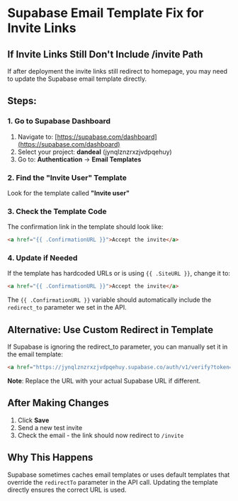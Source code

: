 # Supabase Email Template Fix for Invite Links

## If Invite Links Still Don't Include /invite Path

If after deployment the invite links still redirect to homepage, you may need to update the Supabase email template directly.

## Steps:

### 1. Go to Supabase Dashboard
1. Navigate to: [https://supabase.com/dashboard](https://supabase.com/dashboard)
2. Select your project: **dandeal** (jynqlznzrxzjvdpqehuy)
3. Go to: **Authentication** → **Email Templates**

### 2. Find the "Invite User" Template
Look for the template called **"Invite user"**

### 3. Check the Template Code
The confirmation link in the template should look like:

```html
<a href="{{ .ConfirmationURL }}">Accept the invite</a>
```

### 4. Update if Needed
If the template has hardcoded URLs or is using `{{ .SiteURL }}`, change it to:

```html
<a href="{{ .ConfirmationURL }}">Accept the invite</a>
```

The `{{ .ConfirmationURL }}` variable should automatically include the `redirect_to` parameter we set in the API.

## Alternative: Use Custom Redirect in Template

If Supabase is ignoring the redirect_to parameter, you can manually set it in the email template:

```html
<a href="https://jynqlznzrxzjvdpqehuy.supabase.co/auth/v1/verify?token={{ .Token }}&type=invite&redirect_to=https://dandeal.vercel.app/invite">Accept the invite</a>
```

**Note**: Replace the URL with your actual Supabase URL if different.

## After Making Changes

1. Click **Save**
2. Send a new test invite
3. Check the email - the link should now redirect to `/invite`

## Why This Happens

Supabase sometimes caches email templates or uses default templates that override the `redirectTo` parameter in the API call. Updating the template directly ensures the correct URL is used.

